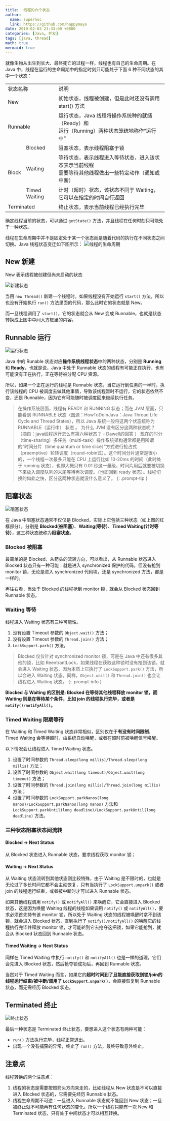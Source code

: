 ```yaml
---
title:  线程的六个状态
author:
  name: superhsc
  link: https://github.com/happymaya
date: 2019-02-03 23:33:00 +0800
categories: [Java, 并发]
tags: [java, thread]
math: true
mermaid: true
---
```


就像生物从出生到长大、最终死亡的过程一样，线程也有自己的生命周期。在 Java 中，线程在运行的生命周期中的指定时刻只可能处于下面 6 种不同状态的其中一个状态：

<table>
   <tr>
      <td colspan="2">状态名称</td>
      <td>说明</td>
   </tr>
   <tr>
      <td colspan="2">New</td>
      <td>初始状态，线程被创建，但是此时还没有调用 start() 方法</td>
   </tr>
   <tr>
      <td colspan="2">Runnable</td>
      <td>运行状态，Java 线程将操作系统种的就绪（Ready）和<br/>运行（Running）两种状态笼统地称作“运行中”</td>
   </tr>
   <tr>
      <td rowspan="3">Block</td>
      <td>Blocked</td>
      <td>阻塞状态，表示线程阻塞于锁</td>
   </tr>
   <tr>
      <td>Waiting</td>
      <td>等待状态，表示线程进入等待状态，进入该状态表示当前线程<br/>需要等待其他线程做出一些特定动作（通知或中断）</td>
   </tr>
   <tr>
      <td>Timed Waiting</td>
      <td>计时（超时）状态，该状态不同于 Waiting，它可以在指定的时间自行返回</td>
   </tr>
   <tr>
      <td colspan="2">Terminated</td>
      <td>终止状态，表示当前线程已经执行完毕</td>
   </tr>
</table>

确定线程当前的状态，可以通过 `getState()` 方法，并且线程在任何时刻只可能处于一种状态。

线程在生命周期中并不是固定处于某一个状态而是随着代码的执行在不同状态之间切换。Java 线程状态变迁如下图所示：
![线程的生命周期](https://images.happymaya.cn/assert/java/thread/java-thread-life-cycle.png)

## New 新建

New 表示线程被创建但尚未启动的状态

![新建状态](https://images.happymaya.cn/assert/java/thread/java-thread-life-cycle-new-status.png)

当用 `new Thread()` 新建一个线程时，如果线程没有开始运行 `start()` 方法，所以也没有开始执行 `run()` 方法里面的代码，那么此时它的状态就是 New。

而一旦线程调用了 `start()`，它的状态就会从 New 变成 Runnable，也就是状态转换成上图中中间大方框里的内容。

## Runnable 运行
![运行状态](https://images.happymaya.cn/assert/java/thread/java-thread-life-cycle-runnable-status.png)

Java 中的 Runable 状态对应**操作系统线程状态**中的两种状态，分别是 **Running** 和 **Ready**，也就是说，Java 中处于 Runnable 状态的线程有可能正在执行，也有可能没有正在执行，正在等待被分配 CPU 资源。

所以，如果一个正在运行的线程是 Runnable 状态，当它运行到任务的一半时，执行该线程的 CPU 被调度去做其他事情，导致该线程暂时不运行，它的状态依然不变，还是 Runnable，因为它有可能随时被调度回来继续执行任务。

> 在操作系统层面，线程有 READY 和 RUNNING 状态；而在 JVM 层面，只能看到 RUNNABLE 状态（图源：HowToDoInJava：Java Thread Life Cycle and Thread States），所以 Java 系统一般将这两个状态统称为 RUNNABLE（运行中） 状态 。
为什么 JVM 没有区分这两种状态呢？ （摘自：java线程运行怎么有第六种状态？ - Dawell的回答 ） 现在的时分（time-sharing）多任务（multi-task）操作系统架构通常都是用所谓的“时间分片（time quantum or time slice）”方式进行抢占式（preemptive）轮转调度（round-robin式）。这个时间分片通常是很小的，一个线程一次最多只能在 CPU 上运行比如 10-20ms 的时间（此时处于 running 状态），也即大概只有 0.01 秒这一量级，时间片用后就要被切换下来放入调度队列的末尾等待再次调度。（也即回到 ready 状态）。线程切换的如此之快，区分这两种状态就没什么意义了。
{: .prompt-tip }

## 阻塞状态

![阻塞状态](https://images.happymaya.cn/assert/java/thread/java-thread-life-cycle-block-status.png)

在 Java 中阻塞状态通常不仅仅是 Blocked，实际上它包括三种状态（如上图的红框部分），分别是 **Blocked(被阻塞）**、**Waiting(等待）**、**Timed Waiting(计时等待）**，这三种状态统称为**阻塞状态**。

### Blocked 被阻塞

最简单的是 Blocked，从箭头的流转方向，可以看出，从 Runnable 状态进入 Blocked 状态只有一种可能：就是进入 synchronized 保护的代码，但没有抢到 monitor 锁，无论是进入 synchronized 代码块，还是 synchronized 方法，都是一样的。

再往右看，当处于 Blocked 的线程抢到 monitor 锁，就会从 Blocked 状态回到Runnable 状态。

### Waiting 等待

线程进入 Waiting 状态有三种可能性。

1. 没有设置 Timeout 参数的 `Object.wait()` 方法；
2. 没有设置 Timeout 参数的 `Thread.join()` 方法；
3. `LockSupport.park()` 方法。

> Blocked 仅仅针对 synchronized monitor 锁，可是在 Java 中还有很多其他的锁，比如 ReentrantLock，如果线程在获取这种锁时没有抢到该锁，就会进入 Waiting 状态，因为本质上它执行了 `LockSupport.park()` 方法，所以会进入 Waiting 状态。同样，`Object.wait()` 和 `Thread.join()` 也会让线程进入 Waiting 状态。
{: .prompt-info }

**Blocked 与 Waiting 的区别是: Blocked 在等待其他线程释放 monitor 锁，而 Waiting 则是在等待某个条件，比如 join 的线程执行完毕，或者是 `notify()/notifyAll()`。**

### Timed Waiting 限期等待

在 Waiting 和 Timed Waiting 状态非常相似，区别仅在于**有没有时间限制**，Timed Waiting 会等待超时，由系统自动唤醒，或者在超时前被唤醒信号唤醒。

以下情况会让线程进入 Timed Waiting 状态。
1. 设置了时间参数的 `Thread.sleep(long millis)/Thread.sleep(long millis)` 方法；
2. 设置了时间参数的 `Object.wait(long timeout)/Object.wait(long timeout)` 方法；
3. 设置了时间参数的 `Thread.join(long millis)/Thread.join(long millis)` 方法；
4. 设置了时间参数的 `LockSupport.parkNanos(long nanos)/LockSupport.parkNanos(long nanos)` 方法和 `LockSupport.parkUntil(long deadline)/LockSupport.parkUntil(long deadline)` 方法。


### 三种状态阻塞状态间流转

#### Blocked -> Next Status

从 Blocked 状态进入 Runnable 状态，要求线程获取 monitor 锁；

#### Waiting -> Next Status
从 Waiting 状态流转到其他状态则比较特殊，由于 Waiting 是不限时的，也就是无论过了多长时间它都不会主动恢复，只有当执行了 `LockSupport.unpark()` 或者 join 的线程运行结束，或者被中断时才可以进入 Runnable 状态。

如果其他线程调用 `notify()` 或 `notifyAll()` 来唤醒它，它会直接进入 Blocked 状态，这是因为唤醒 Waiting 线程的线程如果调用 `notify()` 或 `notifyAll()`，要求必须首先持有该 monitor 锁，所以处于 Waiting 状态的线程被唤醒时拿不到该锁，就会进入 Blocked 状态，直到执行了 `notify()/notifyAll()` 的唤醒它的线程执行完毕并释放 monitor 锁，才可能轮到它去抢夺这把锁，如果它能抢到，就会从 Blocked 状态回到 Runnable 状态。

#### Timed Waiting -> Next Status
同样在 Timed Waiting 中执行 `notify()` 和 `notifyAll()` 也是一样的道理，它们会先进入 Blocked 状态，然后抢夺锁成功后，再回到 Runnable 状态。

当然对于 Timed Waiting 而言，如果它的**超时时间到了且能直接获取到锁/join的线程运行结束/被中断/调用了 `LockSupport.unpark()`**，会直接恢复到 Runnable 状态，而无需经历 Blocked 状态。

## Terminated 终止

![终止状态](https://images.happymaya.cn/assert/java/thread/java-thread-life-cycle-terminated-status.png)

最后一种状态是 Terminated 终止状态，要想进入这个状态有两种可能：
- `run()` 方法执行完毕，线程正常退出。
- 出现一个没有捕获的异常，终止了 `run()` 方法，最终导致意外终止。

## 注意点

线程转换的两个注意点：
1. 线程的状态是需要按照箭头方向来走的，比如线程从 New 状态是不可以直接进入 Blocked 状态的，它需要先经历 Runnable 状态。
2. 线程生命周期不可逆：一旦进入 Runnable 状态就不能回到 New 状态；一旦被终止就不可能再有任何状态的变化。所以一个线程只能有一次 New 和 Terminated 状态，只有处于中间状态才可以相互转换。
